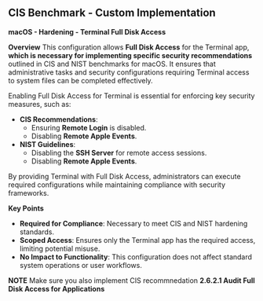 ## CIS Benchmark - Custom Implementation

**macOS - Hardening - Terminal Full Disk Access**

**Overview**
This configuration allows **Full Disk Access** for the Terminal app, **which is necessary for implementing specific security recommendations** outlined in CIS and NIST benchmarks for macOS. 
It ensures that administrative tasks and security configurations requiring Terminal access to system files can be completed effectively.  

Enabling Full Disk Access for Terminal is essential for enforcing key security measures, such as:  
- **CIS Recommendations**:
  - Ensuring **Remote Login** is disabled.
  - Disabling **Remote Apple Events**.  
- **NIST Guidelines**:
  - Disabling the **SSH Server** for remote access sessions.
  - Disabling **Remote Apple Events**.  

By providing Terminal with Full Disk Access, administrators can execute required configurations while maintaining compliance with security frameworks.  

**Key Points**
- **Required for Compliance**: Necessary to meet CIS and NIST hardening standards.  
- **Scoped Access**: Ensures only the Terminal app has the required access, limiting potential misuse.  
- **No Impact to Functionality**: This configuration does not affect standard system operations or user workflows.  

**NOTE**
Make sure you also implement CIS recommnedation **2.6.2.1 Audit Full Disk Access for Applications**


